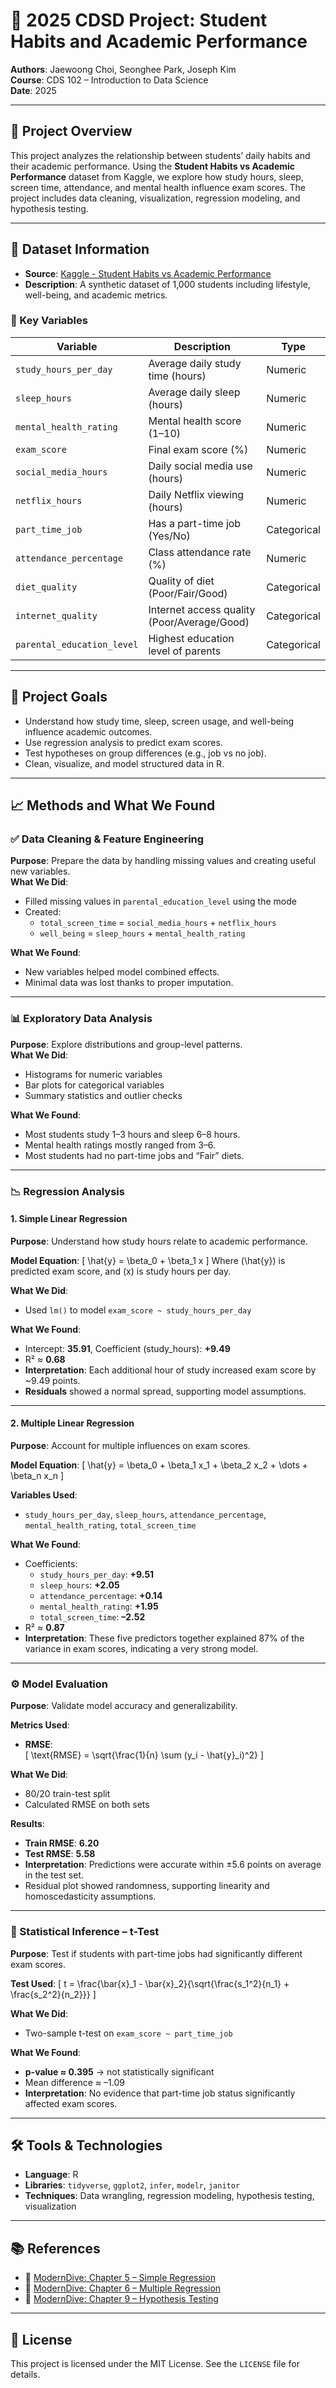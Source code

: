 # 📘 2025 CDSD Project: Student Habits and Academic Performance

**Authors**: Jaewoong Choi, Seonghee Park, Joseph Kim  
**Course**: CDS 102 – Introduction to Data Science  
**Date**: 2025  

---

## 📌 Project Overview

This project analyzes the relationship between students’ daily habits and their academic performance. Using the **Student Habits vs Academic Performance** dataset from Kaggle, we explore how study hours, sleep, screen time, attendance, and mental health influence exam scores. The project includes data cleaning, visualization, regression modeling, and hypothesis testing.

---

## 📂 Dataset Information

- **Source**: [Kaggle - Student Habits vs Academic Performance](https://www.kaggle.com/datasets/jayaantanaath/student-habits-vs-academic-performance)
- **Description**: A synthetic dataset of 1,000 students including lifestyle, well-being, and academic metrics.

### 🔑 Key Variables

| Variable                      | Description                                         | Type        |
|-------------------------------|-----------------------------------------------------|-------------|
| `study_hours_per_day`         | Average daily study time (hours)                    | Numeric     |
| `sleep_hours`                 | Average daily sleep (hours)                         | Numeric     |
| `mental_health_rating`        | Mental health score (1–10)                          | Numeric     |
| `exam_score`                  | Final exam score (%)                                | Numeric     |
| `social_media_hours`          | Daily social media use (hours)                      | Numeric     |
| `netflix_hours`               | Daily Netflix viewing (hours)                       | Numeric     |
| `part_time_job`               | Has a part-time job (Yes/No)                        | Categorical |
| `attendance_percentage`       | Class attendance rate (%)                           | Numeric     |
| `diet_quality`                | Quality of diet (Poor/Fair/Good)                    | Categorical |
| `internet_quality`            | Internet access quality (Poor/Average/Good)         | Categorical |
| `parental_education_level`    | Highest education level of parents                  | Categorical |

---

## 🧠 Project Goals

- Understand how study time, sleep, screen usage, and well-being influence academic outcomes.
- Use regression analysis to predict exam scores.
- Test hypotheses on group differences (e.g., job vs no job).
- Clean, visualize, and model structured data in R.

---

## 📈 Methods and What We Found

### ✅ Data Cleaning & Feature Engineering
**Purpose**: Prepare the data by handling missing values and creating useful new variables.  
**What We Did**:
- Filled missing values in `parental_education_level` using the mode
- Created:
  - `total_screen_time` = `social_media_hours` + `netflix_hours`
  - `well_being` = `sleep_hours` + `mental_health_rating`

**What We Found**:
- New variables helped model combined effects.
- Minimal data was lost thanks to proper imputation.

---

### 📊 Exploratory Data Analysis
**Purpose**: Explore distributions and group-level patterns.  
**What We Did**:
- Histograms for numeric variables
- Bar plots for categorical variables
- Summary statistics and outlier checks

**What We Found**:
- Most students study 1–3 hours and sleep 6–8 hours.
- Mental health ratings mostly ranged from 3–6.
- Most students had no part-time jobs and “Fair” diets.

---

### 📉 Regression Analysis

#### 1. Simple Linear Regression  
**Purpose**: Understand how study hours relate to academic performance.

**Model Equation**:
\[
\hat{y} = \beta_0 + \beta_1 x
\]
Where \(\hat{y}\) is predicted exam score, and \(x\) is study hours per day.

**What We Did**:
- Used `lm()` to model `exam_score ~ study_hours_per_day`

**What We Found**:
- Intercept: **35.91**, Coefficient (study_hours): **+9.49**
- R² ≈ **0.68**  
- **Interpretation**: Each additional hour of study increased exam score by ~9.49 points.
- **Residuals** showed a normal spread, supporting model assumptions.

---

#### 2. Multiple Linear Regression  
**Purpose**: Account for multiple influences on exam scores.

**Model Equation**:
\[
\hat{y} = \beta_0 + \beta_1 x_1 + \beta_2 x_2 + \dots + \beta_n x_n
\]

**Variables Used**:  
- `study_hours_per_day`, `sleep_hours`, `attendance_percentage`, `mental_health_rating`, `total_screen_time`

**What We Found**:
- Coefficients:
  - `study_hours_per_day`: **+9.51**
  - `sleep_hours`: **+2.05**
  - `attendance_percentage`: **+0.14**
  - `mental_health_rating`: **+1.95**
  - `total_screen_time`: **–2.52**
- R² ≈ **0.87**
- **Interpretation**: These five predictors together explained 87% of the variance in exam scores, indicating a very strong model.

---

### ⚙️ Model Evaluation

**Purpose**: Validate model accuracy and generalizability.

**Metrics Used**:
- **RMSE**:  
\[
\text{RMSE} = \sqrt{\frac{1}{n} \sum (y_i - \hat{y}_i)^2}
\]

**What We Did**:
- 80/20 train-test split
- Calculated RMSE on both sets

**Results**:
- **Train RMSE**: **6.20**
- **Test RMSE**: **5.58**
- **Interpretation**: Predictions were accurate within ±5.6 points on average in the test set.
- Residual plot showed randomness, supporting linearity and homoscedasticity assumptions.

---

### 🧪 Statistical Inference – t-Test

**Purpose**: Test if students with part-time jobs had significantly different exam scores.

**Test Used**:
\[
t = \frac{\bar{x}_1 - \bar{x}_2}{\sqrt{\frac{s_1^2}{n_1} + \frac{s_2^2}{n_2}}}
\]

**What We Did**:
- Two-sample t-test on `exam_score ~ part_time_job`

**What We Found**:
- **p-value ≈ 0.395** → not statistically significant
- Mean difference ≈ –1.09
- **Interpretation**: No evidence that part-time job status significantly affected exam scores.

---

## 🛠️ Tools & Technologies

- **Language**: R  
- **Libraries**: `tidyverse`, `ggplot2`, `infer`, `modelr`, `janitor`  
- **Techniques**: Data wrangling, regression modeling, hypothesis testing, visualization

---

## 📚 References

- 📖 [ModernDive: Chapter 5 – Simple Regression](https://moderndive.com/5-regression.html)  
- 📖 [ModernDive: Chapter 6 – Multiple Regression](https://moderndive.com/6-multiple-regression.html)  
- 📖 [ModernDive: Chapter 9 – Hypothesis Testing](https://moderndive.com/9-hypothesis-testing.html)  

---

## 📄 License

This project is licensed under the MIT License. See the `LICENSE` file for details.
